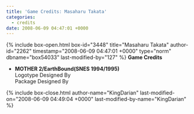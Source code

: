 ```yaml
---
title: 'Game Credits: Masaharu Takata'
categories:
  - credits
date: 2008-06-09 04:47:01 +0000
---
```

{% include box-open.html box-id="3448" title="Masaharu Takata" author-id="2262" timestamp="2008-06-09 04:47:01 +0000" type="norm" dbname="box54033" last-modified-by="127" %}
<b>Game Credits</b>

<UL>

<LI><b>MOTHER 2/EarthBound(SNES 1994/1995)</b><BR />
Logotype Designed By<BR />
Package Designed By</LI>

</UL>
{% include box-close.html author-name="KingDarian" last-modified-on="2008-06-09 04:49:04 +0000" last-modified-by-name="KingDarian" %}
